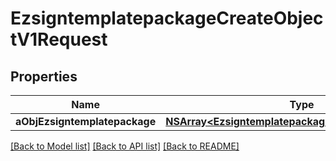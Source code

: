 # EzsigntemplatepackageCreateObjectV1Request

## Properties
Name | Type | Description | Notes
------------ | ------------- | ------------- | -------------
**aObjEzsigntemplatepackage** | [**NSArray&lt;EzsigntemplatepackageRequestCompound&gt;***](EzsigntemplatepackageRequestCompound.md) |  | 

[[Back to Model list]](../README.md#documentation-for-models) [[Back to API list]](../README.md#documentation-for-api-endpoints) [[Back to README]](../README.md)


